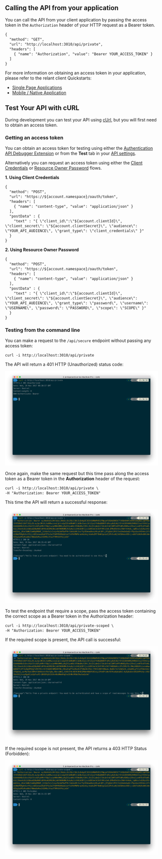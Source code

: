 ## Calling the API from your application

You can call the API from your client application by passing the access token in the `Authorization` header of your HTTP request as a Bearer token. 

```har
{
  "method": "GET",
  "url": "http://localhost:3010/api/private",
  "headers": [
    { "name": "Authorization", "value": "Bearer YOUR_ACCESS_TOKEN" }
  ]
}
```

For more information on obtaining an access token in your application, please refer to the relant client Quickstarts:

* [Single Page Applications](/quickstart/spa)
* [Mobile / Native Application](/quickstart/native)

## Test Your API with cURL

During development you can test your API using [cUrl](https://curl.haxx.se/), but you will first need to obtain an access token.

### Getting an access token

You can obtain an access token for testing using either the [Authentication API Debugger Extension](/extensions/authentication-api-debugger) or from the **Test** tab in your [API settings](${manage_url}/#/apis).

Alternatively you can request an access token using either the [Client Credentials](/api/authentication#client-credentials) or [Resource Owner Password](api/authentication#resource-owner-password) flows.

**1. Using Client Credentials**

```har
{
  "method": "POST",
  "url": "https://${account.namespace}/oauth/token",
  "headers": [
    { "name": "content-type", "value": "application/json" }
  ],
  "postData" : {
    "text" : "{ \"client_id\":\"${account.clientId}\", \"client_secret\": \"${account.clientSecret}\", \"audience\": \"YOUR_API_AUDIENCE\", \"grant_type\": \"client_credentials\" }"
  }
}
```

**2. Using Resource Owner Password**

```har
{
  "method": "POST",
  "url": "https://${account.namespace}/oauth/token",
  "headers": [
    { "name": "content-type", "value": "application/json" }
  ],
  "postData" : {
    "text" : "{ \"client_id\":\"${account.clientId}\", \"client_secret\": \"${account.clientSecret}\", \"audience\": \"YOUR_API_AUDIENCE\", \"grant_type\": \"password\", \"username\": \"USERNAME\", \"password\": \"PASSWORD\", \"scope\": \"SCOPE\" }"
  }
}
```

### Testing from the command line

You can make a request to the `/api/secure` endpoint without passing any access token:

```text
curl -i http://localhost:3010/api/private
```

The API will return a 401 HTTP (Unauthorized) status code:

![Response for unauthorized API request](/media/articles/server-apis/using/private-unauthorized.png)

Once again, make the same request but this time pass along the access token as a Bearer token in the **Authorization** header of the request:

```text
curl -i http://localhost:3010/api/private \
-H "Authorization: Bearer YOUR_ACCESS_TOKEN"
```

This time the API will return a successful response:

![Response for authorized API request](/media/articles/server-apis/using/private.png)

To test the endpoint that require a scope, pass the access token containing the correct scope as a Bearer token in the Authorization header:

```text
curl -i http://localhost:3010/api/private-scoped \
-H "Authorization: Bearer YOUR_ACCESS_TOKEN"
```

If the required scope is present, the API call is successful:

![Response for scoped API request](/media/articles/server-apis/using/private-scoped.png)

If the required scope is not present, the API returns a 403 HTTP Status (Forbidden):

![Response for forbidden scoped API request](/media/articles/server-apis/using/private-scoped-forbidden.png)
